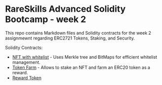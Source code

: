 # RareSkills Advanced Solidity Bootcamp - week 2

This repo contains Markdown files and Solidity contracts for the week 2 assignmewnt regarding ERC2721 Tokens, Staking, and Security.

Solidity Contracts:
- [NFT with whitelist](./contracts/MyNFT.sol) - Uses Merkle tree and BitMaps for efficient whitelist management.
- [Token Farm](./contracts/TokenFarm.sol) - Allows to stake an NFT and farm an ERC20 token as a reward.
- [Reward Token](./contracts/token/RewardToken.sol) 


